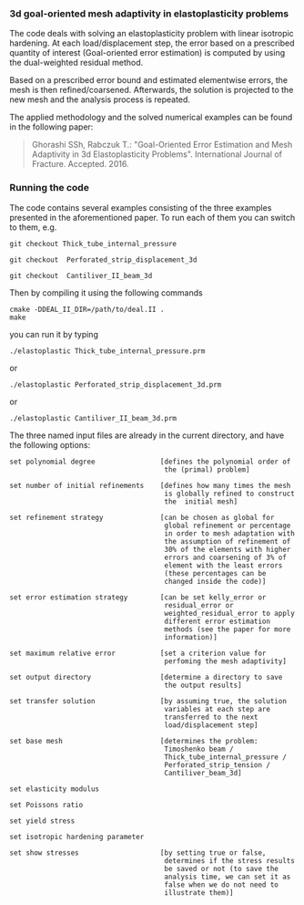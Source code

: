 ### 3d goal-oriented mesh adaptivity in elastoplasticity problems

The code deals with solving an elastoplasticity problem with linear isotropic hardening. At each load/displacement step, the error based on a prescribed quantity of interest (Goal-oriented error estimation) is computed by using the dual-weighted residual method.

Based on a prescribed error bound and estimated elementwise errors,
the mesh is then refined/coarsened. Afterwards, the solution is projected to the new mesh and the analysis process is repeated.

The applied methodology and the solved numerical examples can be found in the following paper:

> Ghorashi SSh, Rabczuk T.:
> "Goal-Oriented Error Estimation and Mesh
>  Adaptivity in 3d Elastoplasticity Problems".
> International Journal of Fracture. Accepted. 2016.


### Running the code

The code contains several examples consisting of the three examples presented in the aforementioned paper. To run each of them you can switch to them, e.g.
```
git checkout Thick_tube_internal_pressure

git checkout  Perforated_strip_displacement_3d

git checkout  Cantiliver_II_beam_3d
```

Then by compiling it using the following commands
```
cmake -DDEAL_II_DIR=/path/to/deal.II .
make
```
you can run it by typing
```
./elastoplastic Thick_tube_internal_pressure.prm
```
or
```
./elastoplastic Perforated_strip_displacement_3d.prm
```
or
```
./elastoplastic Cantiliver_II_beam_3d.prm
```
 
The three named input files are already in the current directory, and
have the following options:
```
set polynomial degree                [defines the polynomial order of
                                      the (primal) problem]

set number of initial refinements    [defines how many times the mesh
                                      is globally refined to construct
                                      the  initial mesh]

set refinement strategy              [can be chosen as global for
                                      global refinement or percentage
                                      in order to mesh adaptation with
                                      the assumption of refinement of
                                      30% of the elements with higher
                                      errors and coarsening of 3% of
                                      element with the least errors
                                      (these percentages can be
                                      changed inside the code)]

set error estimation strategy        [can be set kelly_error or
                                      residual_error or
                                      weighted_residual_error to apply
                                      different error estimation
                                      methods (see the paper for more
                                      information)]

set maximum relative error           [set a criterion value for
                                      perfoming the mesh adaptivity] 

set output directory                 [determine a directory to save
                                      the output results] 

set transfer solution                [by assuming true, the solution
                                      variables at each step are
                                      transferred to the next
                                      load/displacement step] 

set base mesh                        [determines the problem:
                                      Timoshenko beam /
                                      Thick_tube_internal_pressure /
                                      Perforated_strip_tension /
                                      Cantiliver_beam_3d]

set elasticity modulus

set Poissons ratio

set yield stress

set isotropic hardening parameter

set show stresses                    [by setting true or false,
                                      determines if the stress results
                                      be saved or not (to save the
                                      analysis time, we can set it as
                                      false when we do not need to
                                      illustrate them)]
```
